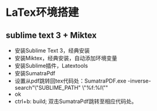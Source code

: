 # LaTex环境搭建
## sublime text 3 + Miktex 
- 安装Sublime Text 3，经典安装
- 安装Miktex，经典安装，自动添加环境变量
- 安装Sublime插件，Latextools
- 安装SumatraPdf
- 设置从pdf跳转回tex代码处：SumatraPDF.exe -inverse-search"\\"SUBLIME_PATH" \\"%f:%l\\""
- ok
- ctrl+b: build; 双击SumatraPdf跳转至相应代码处。
